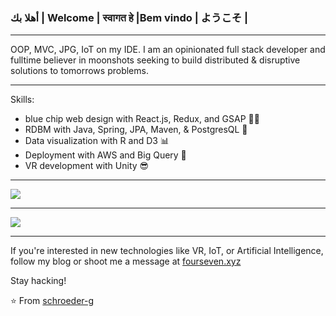 
### أهلا بك | Welcome | स्वागत हे  |Bem vindo | ようこそ | 


----

OOP, MVC, JPG, IoT on my IDE. I am an opinionated full stack developer and fulltime believer in moonshots seeking to build distributed & disruptive solutions to tomorrows problems.

-----

Skills:

- blue chip web design with React.js, Redux, and GSAP 👨‍💻
- RDBM with Java, Spring, JPA, Maven, & PostgresQL 💾
- Data visualization with R and D3 📊
- Deployment with AWS and Big Query 🚀
- VR development with Unity 😎

-----


<a href="https://github.com/schroeder-g">
  <img src="https://github-readme-stats.vercel.app/api?username=schroeder-g&show_icons=true&hide_border=true" />
</a>

---

<a href="https://github.com/schroeder-g">
  <img src="https://github-readme-stats.vercel.app/api/top-langs/?username=schroeder-g&layout=compact" />
</a>



-----

If you're interested in new technologies like VR, IoT, or Artificial Intelligence, follow my blog or shoot me a message at <a href="https://fourseven.xyz">fourseven.xyz</a>

Stay hacking!

⭐️ From [schroeder-g](https://github.com/schroeder-g)
